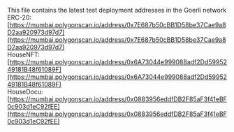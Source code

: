 This file contains the latest test deployment addresses in the Goerli network<br/>ERC-20: [https://mumbai.polygonscan.io/address/0x7E687b50cBB1D58be37Cae9a8D2aa920973d97d7](https://mumbai.polygonscan.io/address/0x7E687b50cBB1D58be37Cae9a8D2aa920973d97d7)<br/>HouseNFT: [https://mumbai.polygonscan.io/address/0x6A73044e999088adf2Dd5995249181B48f61089F](https://mumbai.polygonscan.io/address/0x6A73044e999088adf2Dd5995249181B48f61089F)<br/>HouseDocu: [https://mumbai.polygonscan.io/address/0x0883956eddfDB2F85aF3f41eBF0c903d1eC92fEE](https://mumbai.polygonscan.io/address/0x0883956eddfDB2F85aF3f41eBF0c903d1eC92fEE)<br/>
